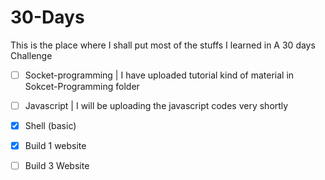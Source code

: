 # 30-Days
This is the place where I shall put most of the stuffs I learned in A 30 days Challenge

- [ ] Socket-programming |
I have uploaded tutorial kind of material in Sokcet-Programming folder

- [ ] Javascript |
I will be uploading the javascript codes very shortly

- [x] Shell (basic)

- [x] Build 1 website
- [ ] Build 3 Website
